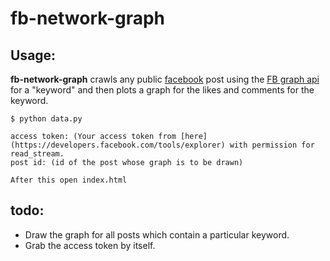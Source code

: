 fb-network-graph
================================
       
Usage:
----------
**fb-network-graph**  crawls any public [facebook](https://www.facebook.com/) post using the [FB graph api](https://developers.facebook.com/docs/graph-api/) for a "keyword" and then plots a graph for the likes and comments for the keyword.

	$ python data.py

    access token: (Your access token from [here](https://developers.facebook.com/tools/explorer) with permission for read_stream.
    post id: (id of the post whose graph is to be drawn)
    
    After this open index.html

todo:
------
*  Draw the graph for all posts which contain a particular keyword.
*  Grab the access token by itself.

